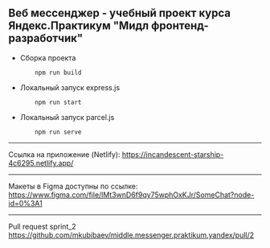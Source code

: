 Веб мессенджер - учебный проект курса Яндекс.Практикум "Мидл фронтенд-разработчик"
---
* Сборка проекта 
    ```shell script
        npm run build
    ```

* Локальный запуск express.js 
    ```shell script
        npm run start
    ```

* Локальный запуск parcel.js 
    ```shell script
        npm run serve
    ```

---
Ссылка на приложение (Netlify):
https://incandescent-starship-4c6295.netlify.app/

---
Макеты в Figma доступны по ссылке:
https://www.figma.com/file/lMt3wnD6f9qy75wphOxKJr/SomeChat?node-id=0%3A1

---
Pull request sprint_2
https://github.com/mkubibaev/middle.messenger.praktikum.yandex/pull/2
